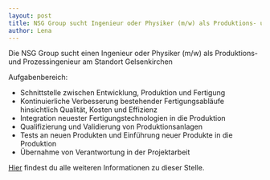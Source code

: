 ```yaml
---
layout: post
title: NSG Group sucht Ingenieur oder Physiker (m/w) als Produktions- und Prozessingenieur
author: Lena
---
```

Die NSG Group sucht einen Ingenieur oder Physiker (m/w) als Produktions- und Prozessingenieur am Standort Gelsenkirchen

Aufgabenbereich:

* Schnittstelle zwischen Entwicklung, Produktion und Fertigung
* Kontinuierliche Verbesserung bestehender Fertigungsabläufe hinsichtlich Qualität, Kosten und Effizienz
* Integration neuester Fertigungstechnologien in die Produktion
* Qualifizierung und Validierung von Produktionsanlagen
* Tests an neuen Produkten und Einführung neuer Produkte in die Produktion
* Übernahme von Verantwortung in der Projektarbeit

[Hier](dokumente/ausschreibungen_jobboerse/2017-06-13_nsg.pdf) findest du alle weiteren Informationen zu dieser Stelle.
